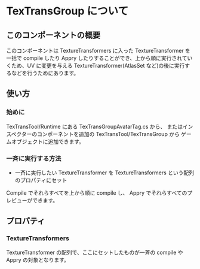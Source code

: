 # TexTransGroup について

## このコンポーネントの概要

このコンポーネントは TextureTransformers に入った TextureTransformer を一括で compile したり
Appry したりすることができ、上から順に実行されていくため、UV に変更を与える TextureTransformer(AtlasSet など)の後に実行するなどを行うためにあります。

## 使い方

### 始めに

TexTransTool/Runtime にある TexTransGroupAvatarTag.cs から、
またはインスペクターのコンポーネントを追加の TexTransTool/TexTransGroup から
ゲームオブジェクトに追加できます。

### 一斉に実行する方法

- 一斉に実行したい TextureTransformer を TextureTransformers という配列のプロパティにセット

Compile でそれらすべてを上から順に compile し、
Appry でそれらすべてのプレビューができます。

## プロパティ

### TextureTransformers

TextureTransformer の配列で、ここにセットしたものが一斉の compile や Appry の対象となります。
